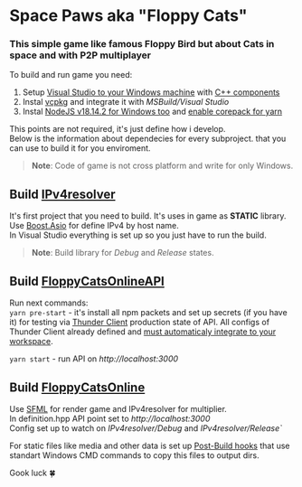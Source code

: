 # Space Paws aka "Floppy Cats" 
### This simple game like famous Floppy Bird but about Cats in space and with P2P multiplayer

To build and run game you need:

1. Setup [Visual Studio to your Windows machine](https://visualstudio.microsoft.com/) with [C++ components](https://learn.microsoft.com/ru-ru/cpp/build/vscpp-step-0-installation?view=msvc-170)
2. Instal [vcpkg](https://vcpkg.io/en/getting-started.html) and integrate it with *MSBuild/Visual Studio*
3. Instal [NodeJS v18.14.2 for Windows too](https://nodejs.org/download/release/v18.14.2/) and [enable corepack for yarn](https://yarnpkg.com/getting-started/install)

This points are not required, it's just define how i develop.  
Below is the information about dependecies for every subproject. that you can use to build it for you enviroment.

> **Note**: Code of game is not cross platform and write for only Windows.

## Build **[IPv4resolver](https://github.com/Makana-Grey/FloppyCats/tree/master/IPv4resolver)**

It's first project that you need to build. It's uses in game as **STATIC** library.  
Use [Boost.Asio](https://www.boost.org/doc/libs/1_76_0/doc/html/boost_asio.html) for define IPv4 by host name.   
In Visual Studio everything is set up so you just have to run the build.  
> **Note**: Build library for *Debug* and *Release* states.

## Build **[FloppyCatsOnlineAPI](https://github.com/Makana-Grey/FloppyCats/tree/master/FloppyCatsOnlineAPI)**

Run next commands:  
`yarn pre-start` - it's install all npm packets and set up secrets (if you have it) for testing via [Thunder Client](https://www.thunderclient.com/) production state of API. All configs of Thunder Client already defined and [must automaticaly integrate to your workspace](https://github.com/rangav/thunder-client-support#git-sync). 
  
`yarn start` - run API on *http://localhost:3000*

## Build **[FloppyCatsOnline](https://github.com/Makana-Grey/FloppyCats/tree/master/FloppyCatsOnline)**
Use [SFML](https://www.sfml-dev.org/) for render game and IPv4resolver for multiplier.  
In definition.hpp API point set to *http://localhost:3000*  
Config set up to watch on *IPv4resolver/Debug* and *IPv4resolver/Release`*  
  
For static files like media and other data is set up [Post-Build hooks](https://learn.microsoft.com/en-us/visualstudio/ide/how-to-specify-build-events-csharp?view=vs-2022) that use standart Windows CMD commands to copy this files to output dirs.  

Gook luck 🍀

